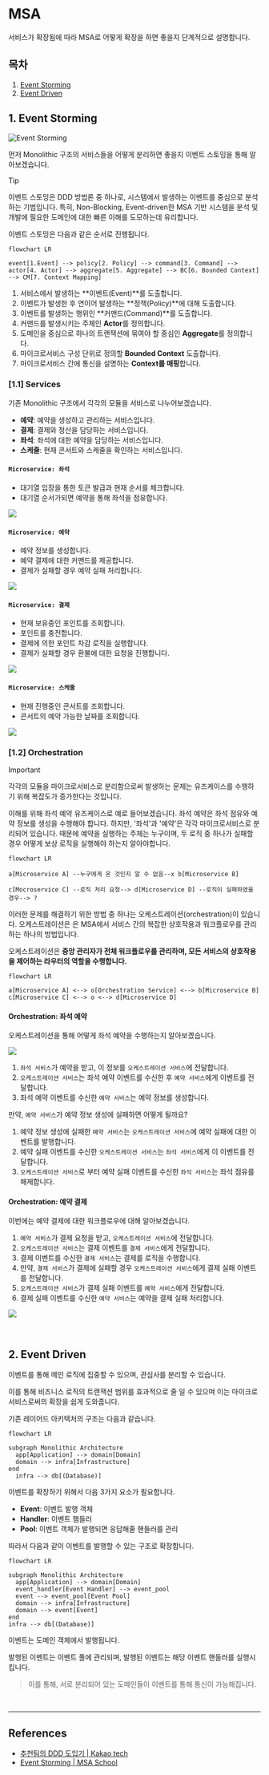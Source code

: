# MSA

서비스가 확장됨에 따라 MSA로 어떻게 확장을 하면 좋을지 단계적으로 설명합니다.

## 목차

 1. [Event Storming](#1-event-storming)
 2. [Event Driven](#2-event-driven)

## 1. Event Storming

![Event Storming](./msa-event-storming.png)

먼저 Monolithic 구조의 서비스들을 어떻게 분리하면 좋을지 이벤트 스토밍을 통해 알아보겠습니다.

>[!TIP]
>
>이벤트 스토밍은 DDD 방법론 중 하나로, 시스템에서 발생하는 이벤트를 중심으로 분석하는 기법입니다. 특히, Non-Blocking, Event-driven한 MSA 기반 시스템을 분석 및 개발에 필요한 도메인에 대한 빠른 이해를 도모하는데 유리합니다.

이벤트 스토밍은 다음과 같은 순서로 진행됩니다.

```mermaid
flowchart LR

event[1.Event] --> policy[2. Policy] --> command[3. Command] --> actor[4. Actor] --> aggregate[5. Aggregate] --> BC[6. Bounded Context] --> CM[7. Context Mapping]
```

1. 서비스에서 발생하는 **이벤트(Event)**를 도출합니다.
2. 이벤트가 발생한 후 연이어 발생하는 **정책(Policy)**에 대해 도출합니다.
3. 이벤트를 발생하는 행위인 **커맨드(Command)**를 도출합니다.
4. 커맨드를 발생시키는 주체인 **Actor**를 정의합니다.
5. 도메인을 중심으로 하나의 트랜잭션에 묶여야 할 중심인 **Aggregate**를 정의합니다.
6. 마이크로서비스 구성 단위로 정의할 **Bounded Context** 도출합니다.
7. 마이크로서비스 간에 통신을 설명하는 **Context를 매핑**합니다.

### [1.1] Services

기존 Monolithic 구조에서 각각의 모듈을 서비스로 나누어보겠습니다.

- **예약**: 예약을 생성하고 관리하는 서비스입니다.
- **결제**: 결제와 정산을 담당하는 서비스입니다.
- **좌석**: 좌석에 대한 예약을 담당하는 서비스입니다.
- **스케줄**: 현재 콘서트와 스케줄을 확인하는 서비스입니다.

#### `Microservice: 좌석`

- 대기열 입장을 통한 토큰 발급과 현재 순서를 체크합니다.
- 대기열 순서가되면 예약을 통해 좌석을 점유합니다.

![](./msa-context-seat.png)

#### `Microservice: 예약`

- 예약 정보를 생성합니다.
- 예약 결제에 대한 커맨드를 제공합니다.
- 결제가 실패할 경우 예약 실패 처리합니다.

![](./msa-context-reservation.png)

#### `Microservice: 결제`

- 현재 보유중인 포인트를 조회합니다.
- 포인트를 충전합니다.
- 결제에 의한 포인트 차감 로직을 실행합니다.
- 결제가 실패할 경우 환불에 대한 요청을 진행합니다.

![](./msa-context-point.png)

#### `Microservice: 스케줄`

- 현재 진행중인 콘서트를 조회합니다.
- 콘서트의 예약 가능한 날짜를 조회합니다.

![](./msa-context-concert.png)


### [1.2] Orchestration

>[!IMPORTANT]
>
>각각의 모듈을 마이크로서비스로 분리함으로써 발생하는 문제는 유즈케이스를 수행하기 위해 복잡도가 증가한다는 것입니다.

이해를 위해 좌석 예약 유즈케이스로 예로 들어보겠습니다. 좌석 예약은 좌석 점유와 예약 정보를 생성을 수행해야 합니다. 하지만, '좌석'과 '예약'은 각각 마이크로서비스로 분리되어 있습니다. 때문에 예약을 실행하는 주체는 누구이며, 두 로직 중 하나가 실패할 경우 어떻게 보상 로직을 실행해야 하는지 알아야합니다.

```mermaid
flowchart LR

a[Microservice A] --누구에게 온 것인지 알 수 없음--x b[Microservice B]

c[Mocroservice C] --로직 처리 요청--> d[Microservice D] --로직이 실패하였을 경우--> ?
```

이러한 문제를 해결하기 위한 방법 중 하나는 오케스트레이션(orchestration)이 있습니다. 오케스트레이션은 은 MSA에서 서비스 간의 복잡한 상호작용과 워크플로우를 관리하는 하나의 방법입니다.

오케스트레이션은 **중앙 관리자가 전체 워크플로우를 관리하며, 모든 서비스의 상호작용을 제어하는 라우터의 역할을 수행합니다.**

```mermaid
flowchart LR

a[Microservice A] <--> o[Orchestration Service] <--> b[Microservice B]
c[Microservice C] <--> o <--> d[Microservice D]
```

#### Orchestration: 좌석 예약

오케스트레이션을 통해 어떻게 좌석 예약을 수행하는지 알아보겠습니다.

![](./msa-orchestration-reserve.png)

1. `좌석 서비스`가 예약을 받고, 이 정보를 `오케스트레이션 서비스`에 전달합니다.
2. `오케스트레이션 서비스`는 좌석 예약 이벤트를 수신한 후 `예약 서비스`에게 이벤트를 전달합니다.
3. 좌석 예약 이벤트를 수신한 `예약 서비스`는 예약 정보를 생성합니다.

만약, `예약 서비스`가 예약 정보 생성에 실패하면 어떻게 될까요?

1. 예약 정보 생성에 실패한 `예약 서비스`는 `오케스트레이션 서비스`에 예약 실패에 대한 이벤트를 발행합니다.
2. 예약 실패 이벤트를 수신한 `오케스트레이션 서비스`는 `좌석 서비스`에게 이 이벤트를 전달합니다.
3. `오케스트레이션 서비스`로 부터 예약 실패 이벤트를 수신한 `좌석 서비스`는 좌석 점유를 해제합니다.

#### Orchestration: 예약 결제

이번에는 예약 결제에 대한 워크플로우에 대해 알아보겠습니다.

1. `예약 서비스`가 결제 요청을 받고, `오케스트레이션 서비스`에 전달합니다.
2. `오케스트레이션 서비스`는 결제 이벤트를 `결제 서비스`에게 전달합니다.
3. 결제 이벤트를 수신한 `결제 서비스`는 결제를 로직을 수행합니다.
4. 만약, `결제 서비스`가 결제에 실패할 경우 `오케스트레이션 서비스`에게 결제 실패 이벤트를 전달합니다.
5. `오케스트레이션 서비스`가 결제 실패 이벤트를 `예약 서비스`에게 전달합니다.
6. 결제 실패 이벤트를 수신한 `예약 서비스`는 예약을 결제 실패 처리합니다.

![](./msa-orchestration-pay.png)

<br />

## 2. Event Driven

이벤트를 통해 메인 로직에 집중할 수 있으며, 관심사를 분리할 수 있습니다.

이를 통해 비즈니스 로직의 트랜잭션 범위를 효과적으로 줄 일 수 있으며 이는 마이크로서비스로써의 확장을 쉽게 도와줍니다.

기존 레이어드 아키텍처의 구조는 다음과 같습니다.

```mermaid
flowchart LR

subgraph Monolithic Architecture
  app[Application] --> domain[Domain]
  domain --> infra[Infrastructure]
end
  infra --> db[(Database)]
```

이벤트를 확장하기 위해서 다음 3가지 요소가 필요합니다.

- **Event**: 이벤트 발행 객체
- **Handler**: 이벤트 햄들러
- **Pool**: 이벤트 객체가 발행되면 응답해줄 핸들러를 관리

따라서 다음과 같이 이벤트를 발행할 수 있는 구조로 확장합니다.

```mermaid
flowchart LR

subgraph Monolithic Architecture
  app[Application] --> domain[Domain]
  event_handler[Event Handler] --> event_pool
  event --> event_pool[Event Pool]
  domain --> infra[Infrastructure]
  domain --> event[Event]
end
infra --> db[(Database)]
```

이벤트는 도메인 객체에서 발행됩니다.

발행된 이벤트는 이벤트 풀에 관리되며, 발행된 이벤트는 해당 이벤트 핸들러를 실행시킵니다.

> 이를 통해, 서로 분리되어 있는 도메인들이 이벤트를 통해 통신이 가능해집니다.

<br />

---

## References

- [추천팀의 DDD 도입기 | Kakao tech](https://tech.kakao.com/posts/555)
- [Event Storming | MSA School](https://www.msaschool.io/operation/design/design-three/)